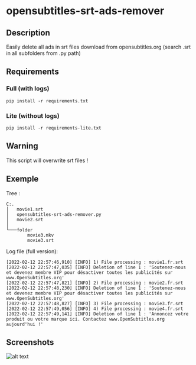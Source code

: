 # opensubtitles-srt-ads-remover

## Description
Easily delete all ads in srt files download from opensubtitles.org (search .srt in all subfolders from .py path)

## Requirements
### Full (with logs)
`pip install -r requirements.txt`

### Lite (without logs)
`pip install -r requirements-lite.txt`

## Warning
This script will overwrite srt files !

## Exemple
Tree :
```
C:.
│   movie1.srt
│   opensubtitles-srt-ads-remover.py
│   movie2.srt
│
└───folder
        movie3.mkv
        movie3.srt
```

Log file (full version):
```
[2022-02-12 22:57:46,910] [INFO] 1) File processing : movie1.fr.srt
[2022-02-12 22:57:47,035] [INFO] Deletion of line 1 : 'Soutenez-nous et devenez membre VIP pour désactiver toutes les publicités sur www.OpenSubtitles.org'
[2022-02-12 22:57:47,821] [INFO] 2) File processing : movie2.fr.srt
[2022-02-12 22:57:48,230] [INFO] Deletion of line 1 : 'Soutenez-nous et devenez membre VIP pour désactiver toutes les publicités sur www.OpenSubtitles.org'
[2022-02-12 22:57:48,827] [INFO] 3) File processing : movie3.fr.srt
[2022-02-12 22:57:49,056] [INFO] 4) File processing : movie4.fr.srt
[2022-02-12 22:57:49,141] [INFO] Deletion of line 1 : 'Annoncez votre produit ou votre marque ici. Contactez www.OpenSubtitles.org aujourd'hui !'
```

## Screenshots
![alt text](https://github.com/thomasdelorge/opensubtitles-srt-ads-remover/blob/main/screenshot.png?raw=true "python console screenshot")
